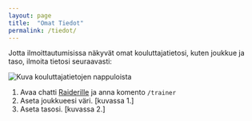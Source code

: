 ```yaml
---
layout: page
title:  "Omat Tiedot"
permalink: /tiedot/
---
```


Jotta ilmoittautumisissa näkyvät omat kouluttajatietosi, kuten joukkue ja taso, ilmoita tietosi seuraavasti:

![Kuva kouluttajatietojen nappuloista]({{site.baseurl}}/assets/img/tiedot.svg.png)

 1. Avaa chatti [Raiderille](https://t.me/RaideriBot) ja anna komento `/trainer`
 1. Aseta joukkueesi väri. [kuvassa 1.]
 1. Aseta tasosi. [kuvassa 2.]

